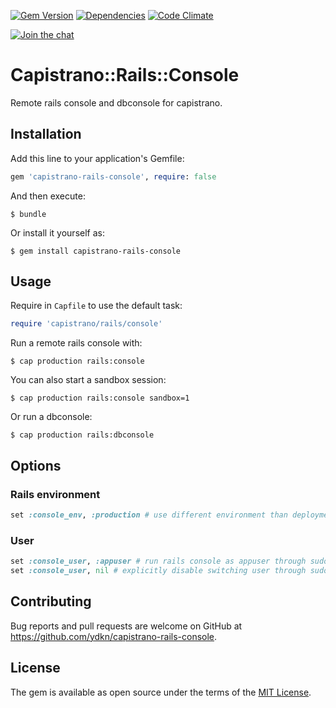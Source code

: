 [![Gem Version](https://img.shields.io/gem/v/capistrano-rails-console.svg)](https://rubygems.org/gems/capistrano-rails-console)
[![Dependencies](https://img.shields.io/gemnasium/ydkn/capistrano-rails-console.svg)](https://gemnasium.com/ydkn/capistrano-rails-console)
[![Code Climate](https://img.shields.io/codeclimate/github/ydkn/capistrano-rails-console.svg)](https://codeclimate.com/github/ydkn/capistrano-rails-console)

[![Join the chat](https://badges.gitter.im/Join%20Chat.svg)](https://gitter.im/ydkn/capistrano-rails-console)


# Capistrano::Rails::Console

Remote rails console and dbconsole for capistrano.


## Installation

Add this line to your application's Gemfile:

```ruby
gem 'capistrano-rails-console', require: false
```

And then execute:

    $ bundle

Or install it yourself as:

    $ gem install capistrano-rails-console


## Usage

Require in `Capfile` to use the default task:

```ruby
require 'capistrano/rails/console'
```

Run a remote rails console with:

    $ cap production rails:console

You can also start a sandbox session:

    $ cap production rails:console sandbox=1

Or run a dbconsole:

    $ cap production rails:dbconsole

## Options

### Rails environment

```ruby
set :console_env, :production # use different environment than deployment environment (rails_env)
```

### User

```ruby
set :console_user, :appuser # run rails console as appuser through sudo
set :console_user, nil # explicitly disable switching user through sudo
```


## Contributing

Bug reports and pull requests are welcome on GitHub at https://github.com/ydkn/capistrano-rails-console.


## License

The gem is available as open source under the terms of the [MIT License](http://opensource.org/licenses/MIT).
